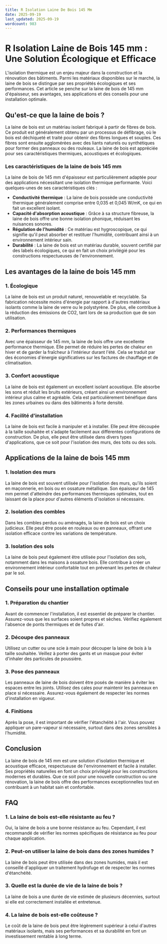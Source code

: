 ```yaml
---
title: R Isolation Laine De Bois 145 Mm
date: 2025-09-19
last_updated: 2025-09-19
wordcount: 983
---
```


# R Isolation Laine de Bois 145 mm : Une Solution Écologique et Efficace

L'isolation thermique est un enjeu majeur dans la construction et la rénovation des bâtiments. Parmi les matériaux disponibles sur le marché, la laine de bois se distingue par ses propriétés écologiques et ses performances. Cet article se penche sur la laine de bois de 145 mm d'épaisseur, ses avantages, ses applications et des conseils pour une installation optimale.

## Qu'est-ce que la laine de bois ?

La laine de bois est un matériau isolant fabriqué à partir de fibres de bois. Ce produit est généralement obtenu par un processus de défibrage, où le bois est déchiqueté et traité pour obtenir des fibres longues et souples. Ces fibres sont ensuite agglomérées avec des liants naturels ou synthétiques pour former des panneaux ou des rouleaux. La laine de bois est appréciée pour ses caractéristiques thermiques, acoustiques et écologiques.

### Les caractéristiques de la laine de bois 145 mm

La laine de bois de 145 mm d'épaisseur est particulièrement adaptée pour des applications nécessitant une isolation thermique performante. Voici quelques-unes de ses caractéristiques clés :

- **Conductivité thermique** : La laine de bois possède une conductivité thermique généralement comprise entre 0,035 et 0,045 W/mK, ce qui en fait un excellent isolant.
- **Capacité d'absorption acoustique** : Grâce à sa structure fibreuse, la laine de bois offre une bonne isolation phonique, réduisant les nuisances sonores.
- **Régulation de l'humidité** : Ce matériau est hygroscopique, ce qui signifie qu'il peut absorber et restituer l'humidité, contribuant ainsi à un environnement intérieur sain.
- **Durabilité** : La laine de bois est un matériau durable, souvent certifié par des labels écologiques, ce qui en fait un choix privilégié pour les constructions respectueuses de l'environnement.

## Les avantages de la laine de bois 145 mm

### 1. Écologique

La laine de bois est un produit naturel, renouvelable et recyclable. Sa fabrication nécessite moins d'énergie par rapport à d'autres matériaux isolants comme la laine de verre ou le polystyrène. De plus, elle contribue à la réduction des émissions de CO2, tant lors de sa production que de son utilisation.

### 2. Performances thermiques

Avec une épaisseur de 145 mm, la laine de bois offre une excellente performance thermique. Elle permet de réduire les pertes de chaleur en hiver et de garder la fraîcheur à l'intérieur durant l'été. Cela se traduit par des économies d'énergie significatives sur les factures de chauffage et de climatisation.

### 3. Confort acoustique

La laine de bois est également un excellent isolant acoustique. Elle absorbe les sons et réduit les bruits extérieurs, créant ainsi un environnement intérieur plus calme et agréable. Cela est particulièrement bénéfique dans les zones urbaines ou dans des bâtiments à forte densité.

### 4. Facilité d'installation

La laine de bois est facile à manipuler et à installer. Elle peut être découpée à la taille souhaitée et s'adapte facilement aux différentes configurations de construction. De plus, elle peut être utilisée dans divers types d'applications, que ce soit pour l'isolation des murs, des toits ou des sols.

## Applications de la laine de bois 145 mm

### 1. Isolation des murs

La laine de bois est souvent utilisée pour l'isolation des murs, qu'ils soient en maçonnerie, en bois ou en ossature métallique. Son épaisseur de 145 mm permet d'atteindre des performances thermiques optimales, tout en laissant de la place pour d'autres éléments d'isolation si nécessaire.

### 2. Isolation des combles

Dans les combles perdus ou aménagés, la laine de bois est un choix judicieux. Elle peut être posée en rouleaux ou en panneaux, offrant une isolation efficace contre les variations de température.

### 3. Isolation des sols

La laine de bois peut également être utilisée pour l'isolation des sols, notamment dans les maisons à ossature bois. Elle contribue à créer un environnement intérieur confortable tout en prévenant les pertes de chaleur par le sol.

## Conseils pour une installation optimale

### 1. Préparation du chantier

Avant de commencer l'installation, il est essentiel de préparer le chantier. Assurez-vous que les surfaces soient propres et sèches. Vérifiez également l'absence de ponts thermiques et de fuites d'air.

### 2. Découpe des panneaux

Utilisez un cutter ou une scie à main pour découper la laine de bois à la taille souhaitée. Veillez à porter des gants et un masque pour éviter d'inhaler des particules de poussière.

### 3. Pose des panneaux

Les panneaux de laine de bois doivent être posés de manière à éviter les espaces entre les joints. Utilisez des cales pour maintenir les panneaux en place si nécessaire. Assurez-vous également de respecter les normes d'installation en vigueur.

### 4. Finitions

Après la pose, il est important de vérifier l'étanchéité à l'air. Vous pouvez appliquer un pare-vapeur si nécessaire, surtout dans des zones sensibles à l'humidité.

## Conclusion

La laine de bois de 145 mm est une solution d'isolation thermique et acoustique efficace, respectueuse de l'environnement et facile à installer. Ses propriétés naturelles en font un choix privilégié pour les constructions modernes et durables. Que ce soit pour une nouvelle construction ou une rénovation, la laine de bois offre des performances exceptionnelles tout en contribuant à un habitat sain et confortable.

## FAQ

### 1. La laine de bois est-elle résistante au feu ?

Oui, la laine de bois a une bonne résistance au feu. Cependant, il est recommandé de vérifier les normes spécifiques de résistance au feu pour chaque application.

### 2. Peut-on utiliser la laine de bois dans des zones humides ?

La laine de bois peut être utilisée dans des zones humides, mais il est conseillé d'appliquer un traitement hydrofuge et de respecter les normes d'étanchéité.

### 3. Quelle est la durée de vie de la laine de bois ?

La laine de bois a une durée de vie estimée de plusieurs décennies, surtout si elle est correctement installée et entretenue.

### 4. La laine de bois est-elle coûteuse ?

Le coût de la laine de bois peut être légèrement supérieur à celui d'autres matériaux isolants, mais ses performances et sa durabilité en font un investissement rentable à long terme.